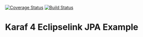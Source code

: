 [![Coverage Status](https://coveralls.io/repos/antoniomaria/companymanager/badge.svg?branch=master)](https://coveralls.io/r/antoniomaria/companymanager?branch=master)
[![Build Status](https://travis-ci.org/antoniomaria/companymanager.svg?branch=master)](https://travis-ci.org/antoniomaria/companymanager)


# Karaf 4 Eclipselink JPA Example
